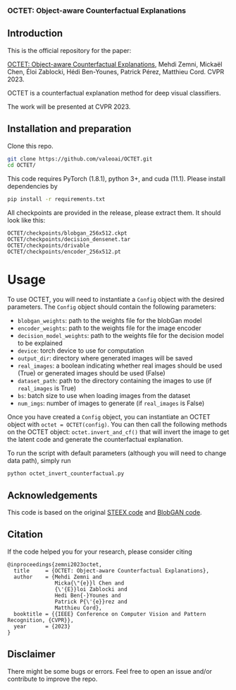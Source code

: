 ### OCTET: Object-aware Counterfactual Explanations

## Introduction
This is the official repository for the paper:

[OCTET: Object-aware Counterfactual Explanations](https://arxiv.org/abs/2211.12380), Mehdi Zemni, Mickaël Chen, Éloi Zablocki, Hédi Ben-Younes, Patrick Pérez, Matthieu Cord. CVPR 2023.

OCTET is a counterfactual explanation method for deep visual classifiers.

The work will be presented at CVPR 2023.

## Installation and preparation

Clone this repo.
```bash
git clone https://github.com/valeoai/OCTET.git
cd OCTET/
```

This code requires PyTorch (1.8.1), python 3+, and cuda (11.1). Please install dependencies by
```bash
pip install -r requirements.txt
```

All checkpoints are provided in the release, please extract them. It should look like this:
```
OCTET/checkpoints/blobgan_256x512.ckpt
OCTET/checkpoints/decision_densenet.tar
OCTET/checkpoints/drivable
OCTET/checkpoints/encoder_256x512.pt
```

# Usage

To use OCTET, you will need to instantiate a `Config` object with the desired parameters. The `Config` object should contain the following parameters:

* `blobgan_weights`: path to the weights file for the blobGan model
* `encoder_weights`: path to the weights file for the image encoder
* `decision_model_weights`: path to the weights file for the decision model to be explained
* `device`: torch device to use for computation
* `output_dir`: directory where generated images will be saved
* `real_images`: a boolean indicating whether real images should be used (True) or generated images should be used (False)
* `dataset_path`: path to the directory containing the images to use (if `real_images` is True)
* `bs`: batch size to use when loading images from the dataset
* `num_imgs`: number of images to generate (if `real_images` is False)

Once you have created a `Config` object, you can instantiate an OCTET object with `octet = OCTET(config)`. You can then call the following methods on the OCTET object: `octet.invert_and_cf()` that will invert the image to get the latent code and generate the counterfactual explanation.

To run the script with default parameters (although you will need to change data path), simply run
```
python octet_invert_counterfactual.py
```

## Acknowledgements

This code is based on the original [STEEX code](https://github.com/valeoai/STEEX) and [BlobGAN code](https://github.com/dave-epstein/blobgan).

## Citation

If the code helped you for your research, please consider citing
```
@inproceedings{zemni2023octet,
  title     = {OCTET: Object-aware Counterfactual Explanations},
  author    = {Mehdi Zemni and
               Micka{\"{e}}l Chen and
               {\'{E}}loi Zablocki and
               Hedi Ben{-}Younes and
               Patrick P{\'{e}}rez and
               Matthieu Cord},
  booktitle = {{IEEE} Conference on Computer Vision and Pattern Recognition, {CVPR}},
  year      = {2023}
}
```

## Disclaimer

There might be some bugs or errors. Feel free to open an issue and/or contribute to improve the repo.
